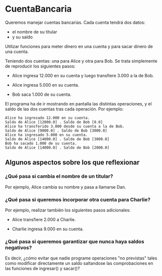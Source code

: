 # CuentaBancaria

Queremos manejar cuentas bancarias. Cada cuenta tendrá dos datos: 
- el nombre de su titular 
- y su saldo

Utilizar funciones para meter dinero en una cuenta y para sacar dinero de una cuenta.

Teniendo dos cuentas: una para Alice y otra para Bob. Se trata simplemente de reproducir los siguientes pasos:

- Alice ingresa 12.000 en su cuenta y luego transfiere 3.000 a la de Bob.

- Alice ingresa 5.000 en su cuenta.

- Bob saca 1.000 de su cuenta.

El programa ha de ir mostrando en pantalla las distintas operaciones, y el saldo de las dos cuentas tras cada operación. Por ejemplo:

```
Alice ha ingresado 12.000 en su cuenta.
Saldo de Alice [12000.0] . Saldo de Bob [0.0]
Alice ha transferido 3.000 desde su cuenta a la de Bob.
Saldo de Alice [9000.0] . Saldo de Bob [3000.0]
Alice ha ingresado 5.000 en su cuenta.
Saldo de Alice [14000.0] . Saldo de Bob [3000.0]
Bob ha sacado 1.000 de su cuenta.
Saldo de Alice [14000.0] . Saldo de Bob [2000.0]
```

## Algunos aspectos sobre los que reflexionar

### ¿Qué pasa si cambia el nombre de un titular?

Por ejemplo, Alice cambia su nombre y pasa a llamarse Dan.

### ¿Qué pasa si queremos incorporar otra cuenta para Charlie?

Por ejemplo, realizar también los siguientes pasos adicionales:

- Alice transfiere 2.000 a Charlie.

- Charlie ingresa 9.000 en su cuenta.

### ¿Qué pasa si queremos garantizar que nunca haya saldos negativos?

Es decir, ¿cómo evitar que nadie programe operaciones "no previstas" tales como modificar directamente un saldo saltandose las comprobaciones en las funciones de ingresar() y sacar()?

